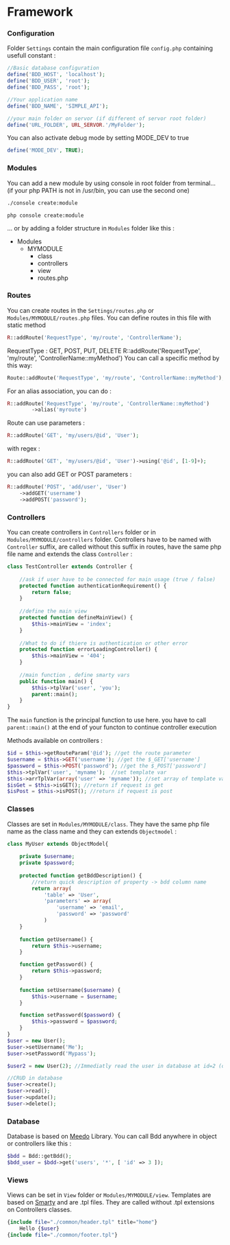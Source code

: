 # Framework
### Configuration
Folder `Settings` contain the main configuration file `config.php` containing usefull constant : 
```php
//Basic database configuration
define('BDD_HOST', 'localhost');
define('BDD_USER', 'root');
define('BDD_PASS', 'root');

//Your application name
define('BDD_NAME', 'SIMPLE_API');

//your main folder on servor (if different of servor root folder)
define('URL_FOLDER', URL_SERVOR.'/MyFolder');
```
You can also activate debug mode by setting MODE_DEV to true
```php
define('MODE_DEV', TRUE);
```
### Modules
You can add a new module by using console in root folder from terminal...
(if your php PATH is not in /usr/bin, you can use the second one)
````cmd
./console create:module
````
```
php console create:module
```

... or by adding a folder structure in `Modules` folder like this : 
- Modules
    - MYMODULE
        - class
        - controllers
        - view
        - routes.php

### Routes

You can create routes in the `Settings/routes.php` or `Modules/MYMODULE/routes.php` files. You can define routes in this file with static method 
```php 
R::addRoute('RequestType', 'my/route', 'ControllerName');
```
RequestType : GET, POST, PUT, DELETE
R::addRoute('RequestType', 'my/route', 'ControllerName::myMethod')
You can call a specific method by this way:
```php
Route::addRoute('RequestType', 'my/route', 'ControllerName::myMethod');
```
For an alias association, you can do :
```php
R::addRoute('RequestType', 'my/route', 'ControllerName::myMethod')
        ->alias('myroute')
```
Route can use parameters : 
```php
R::addRoute('GET', 'my/users/@id', 'User');
```
with regex :
```php
R::addRoute('GET', 'my/users/@id', 'User')->using('@id', [1-9]+);
```
you can also add GET or POST parameters :
```php
R::addRoute('POST', 'add/user', 'User')
    ->addGET('username')
    ->addPOST('password');
```

### Controllers

You can create controllers in `Controllers` folder or in `Modules/MYMODULE/controllers` folder. Controllers have to be named with `Controller` suffix, are called without this suffix in routes, have the same php file name and extends the class `Controller` : 
```php
class TestController extends Controller {
    
    //ask if user have to be connected for main usage (true / false)
    protected function authenticationRequirement() {
        return false;
    }
    
    //define the main view
    protected function defineMainView() {
        $this->mainView = 'index';
    }
    
    //What to do if thiere is authentication or other error
    protected function errorLoadingController() {
        $this->mainView = '404';
    }
    
    //main function , define smarty vars
    public function main() {
        $this->tplVar('user', 'you');
        parent::main();
    }
}
```

The `main` function is the principal function to use here. you have to call `parent::main()` at the end of your functon to continue controller execution

Methods available on controllers : 
```php
$id = $this->getRouteParam('@id'); //get the route parameter 
$username = $this->GET('username'); //get the $_GET['username']
$password = $this->POST('password'); //get the $_POST['password']
$this->tplVar('user', 'myname');  //set template var
$this->arrTplVar(array('user' => 'myname')); //set array of template var
$isGet = $this->isGET(); //return if request is get
$isPost = $this->isPOST(); //return if request is post
```

### Classes

Classes are set in `Modules/MYMODULE/class`. They have the same php file name as the class name and they can extends `Objectmodel` : 
```php
class MyUser extends ObjectModel{
    
    private $username;
    private $password;
    
    protected function getBddDescription() {
        //return quick description of property -> bdd column name
        return array(
            'table' => 'User',
            'parameters' => array(
                'username' => 'email',
                'password' => 'password'
            )
    }
    
    function getUsername() {
        return $this->username;
    }

    function getPassword() {
        return $this->password;
    }
    
    function setUsername($username) {
        $this->username = $username;
    }

    function setPassword($password) {
        $this->password = $password;
    }
}
$user = new User();
$user->setUsername('Me');
$user->setPassword('Mypass');

$user2 = new User(2); //Immediatly read the user in database at id=2 (only for atribute where setter is defined)

//CRUD in database
$user->create(); 
$user->read();
$user->update();
$user->delete();
```

### Database
Database is based on [Meedo](http://medoo.in/doc) Library. You can call Bdd anywhere in object or controllers like this :
```php
$bdd = Bdd::getBdd();
$bdd_user = $bdd->get('users', '*', [ 'id' => 3 ]);
```

### Views

Views can be set in `View` folder or `Modules/MYMODULE/view`. Templates are based on [Smarty](http://www.smarty.net/) and are .tpl files. They are called without .tpl extensions on Controllers classes.

```php
{include file="./common/header.tpl" title="home"}
    Hello {$user}
{include file="./common/footer.tpl"}
```
